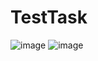 # TestTask
![image](https://user-images.githubusercontent.com/44023995/180219523-5a329c4a-8320-420f-88f8-f3fbe099718d.png)
![image](https://user-images.githubusercontent.com/44023995/180219562-5ad28dde-6079-4e73-b37f-084df219f669.png)
